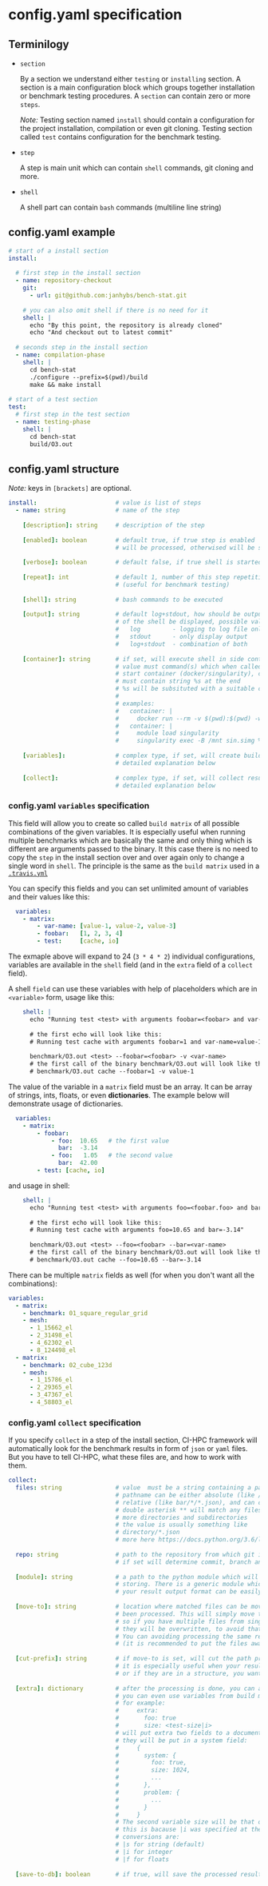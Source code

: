 # config.yaml specification

## Terminilogy
  - `section`
  
    By a section we understand either `testing` or `installing` section. A section is a main configuration block which groups together installation or benchmark testing procedures. A `section` can contain zero or more `steps`. 
 
    *Note:* Testing section named `install` should contain a configuration for the project installation, compilation or even git cloning.
    Testing section called `test` contains configuration for the benchmark testing.
    
  - `step`
    
    A step is main unit which can contain `shell` commands, git cloning and more.
    
  - `shell`
    
    A shell part can contain `bash` commands (multiline line string)
    

## config.yaml example
```yaml
# start of a install section
install:
  
  # first step in the install section
  - name: repository-checkout
    git: 
      - url: git@github.com:janhybs/bench-stat.git
      
    # you can also omit shell if there is no need for it
    shell: |
      echo "By this point, the repository is already cloned"
      echo "And checkout out to latest commit"
      
  # seconds step in the install section
  - name: compilation-phase
    shell: |
      cd bench-stat
      ./configure --prefix=$(pwd)/build
      make && make install
      
# start of a test section
test:
  # first step in the test section
  - name: testing-phase
    shell: |
      cd bench-stat
      build/O3.out
```


## config.yaml structure
*Note:* keys in `[brackets]` are optional.

```yaml
install:                      # value is list of steps
  - name: string              # name of the step
  
    [description]: string     # description of the step
    
    [enabled]: boolean        # default true, if true step is enabled 
                              # will be processed, otherwised will be skipped
                              
    [verbose]: boolean        # default false, if true shell is started with set-x
    
    [repeat]: int             # default 1, number of this step repetition
                              # (useful for benchmark testing)
    
    [shell]: string           # bash commands to be executed
                              
    [output]: string          # default log+stdout, how should be output 
                              # of the shell be displayed, possible values:
                              #   log         - logging to log file only
                              #   stdout      - only display output
                              #   log+stdout  - combination of both
    
    [container]: string       # if set, will execute shell in side container 
                              # value must command(s) which when called will
                              # start container (docker/singularity), command
                              # must contain string %s at the end
                              # %s will be subsituted with a suitable command
                              # 
                              # examples:
                              #   container: |
                              #     docker run --rm -v $(pwd):$(pwd) -w $(pwd) ubuntu %s
                              #   container: |
                              #     module load singularity
                              #     singularity exec -B /mnt sin.simg %s
                              
    [variables]:              # complex type, if set, will create build matrix of variables
                              # detailed explanation below
                              
    [collect]:                # complex type, if set, will collect results
                              # detailed explanation below
```


### config.yaml `variables` specification

This field will allow you to create so called `build matrix` of all possible combinations of the given 
variables. It is especially useful when running multiple benchmarks which are basically the same
and only thing which is different are arguments passed to the binary. It this case there is no need
to copy the `step` in the install section over and over again only to change a single word in `shell`.
The principle is the same as the `build matrix` used in a
[`.travis.yml`](https://docs.travis-ci.com/user/customizing-the-build/#build-matrix)

You can specify this fields and you can set unlimited amount of variables and their values like this:
```yaml
  variables: 
    - matrix:
        - var-name: [value-1, value-2, value-3]
        - foobar:   [1, 2, 3, 4]
        - test:     [cache, io]
```

The exmaple above will expand to 24 (`3 * 4 * 2`) individual configurations, variables are available
in the `shell` field (and in the `extra` field of a `collect` field).

A shell `field` can use these variables with help of placeholders which are in `<variable>` form,
usage like this:
```yaml
    shell: |
      echo "Running test <test> with arguments foobar=<foobar> and var-name=<var-name>"
      
      # the first echo will look like this:
      # Running test cache with arguments foobar=1 and var-name=value-1
      
      benchmark/O3.out <test> --foobar=<foobar> -v <var-name>
      # the first call of the binary benchmark/O3.out will look like this:
      # benchmark/O3.out cache --foobar=1 -v value-1
```

The value of the variable in a `matrix` field must be an array. It can be array of strings, ints,
floats, or even **dictionaries**. The example below will demonstrate usage of dictionaries.

```yaml
  variables: 
    - matrix:
        - foobar:
            - foo:  10.65   # the first value
              bar:  -3.14
            - foo:   1.05   # the second value
              bar:  42.00
        - test: [cache, io]
```

and usage in shell:
```yaml
    shell: |
      echo "Running test <test> with arguments foo=<foobar.foo> and bar=<foobar.bar>"
      
      # the first echo will look like this:
      # Running test cache with arguments foo=10.65 and bar=-3.14"
      
      benchmark/O3.out <test> --foo=<foobar> --bar=<var-name>
      # the first call of the binary benchmark/O3.out will look like this:
      # benchmark/O3.out cache --foo=10.65 --bar=-3.14
```

There can be multiple `matrix` fields as well (for when you don't want all the combinations):

```yaml
variables:
  - matrix:
    - benchmark: 01_square_regular_grid
    - mesh:
      - 1_15662_el
      - 2_31498_el
      - 4_62302_el
      - 8_124498_el
  - matrix:
    - benchmark: 02_cube_123d
    - mesh:
      - 1_15786_el
      - 2_29365_el
      - 3_47367_el
      - 4_58803_el
```

### config.yaml `collect` specification

If you specify `collect` in a step of the install section, CI-HPC framework will automatically 
look for the benchmark results in form of `json` or `yaml` files. But you have to tell CI-HPC,
what these files are, and how to work with them.

```yaml
collect:
  files: string               # value  must be a string containing a path specification.
                              # pathname can be either absolute (like /foo/bar/result.json) or 
                              # relative (like bar/*/*.json), and can contain shell-style wildcards
                              # double asterisk ** will match any files and zero or
                              # more directories and subdirectories
                              # the value is usually something like
                              # directory/*.json
                              # more here https://docs.python.org/3.6/library/glob.html
                              
  repo: string                # path to the repository from which git information is taken
                              # if set will determine commit, branch and datetime of the current HEAD
  
  [module]: string            # a path to the python module which will take care of the parsing and
                              # storing. There is a generic module which does a decent job, so if
                              # your result output format can be easily edited, it will work just fine
                              
  [move-to]: string           # location where matched files can be moved to after the files has
                              # been processed. This will simply move the files to a location 
                              # so if you have multiple files from single execution with the same name
                              # they will be overwritten, to avoid that see 'cut-prefix' below
                              # You can avoiding processing the same results twice.
                              # (it is recommended to put the files away)
                              
  [cut-prefix]: string        # if move-to is set, will cut the path prefix of your files
                              # it is especially useful when your results are located deep structure
                              # or if they are in a structure, you want to preserve
                              
  [extra]: dictionary         # after the processing is done, you can add some extra properties on top
                              # you can even use variables from build matrix.
                              # for example:
                              #     extra:
                              #       foo: true
                              #       size: <test-size|i>
                              # will put extra two fields to a document, which is headed to the database
                              # they will be put in a system field:
                              #     {
                              #       system: {
                              #         foo: true,
                              #         size: 1024,
                              #         ...
                              #       },
                              #       problem: {
                              #         ...
                              #       }
                              #     }
                              # The second variable size will be that of the typo of integer
                              # this is bacause |i was specified at the end. All possible 
                              # conversions are:
                              # |s for string (default)
                              # |i for integer
                              # |f for floats
                              
  [save-to-db]: boolean       # if true, will save the processed results to the DB
  
```

